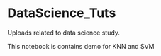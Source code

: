 # DataScience_Tuts
Uploads related to data science study.


This notebook is contains demo for KNN and SVM 